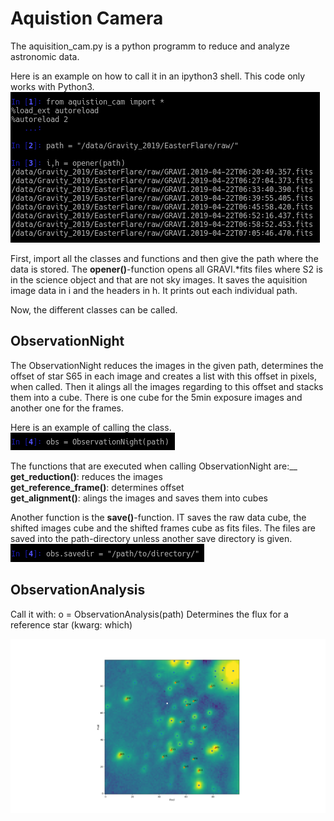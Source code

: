 # Aquistion Camera

The aquisition_cam.py is a python programm to reduce and analyze astronomic data.

Here is an example on how to call it in an ipython3 shell. This code only works with Python3.
![alt text](https://github.com/Sebastiano-von-Fellenberg/AquisitionCamera/blob/giulia_branch/call_aquisitioncam.png)

First, import all the classes and functions and then give the path where the data is stored.
The **opener()**-function opens all GRAVI.*fits files where S2 is in the science object and that are not sky images. It saves the aquisition image data in i and the headers in h. It prints out each individual path.

Now, the different classes can be called.

## ObservationNight
The ObservationNight reduces the images in the given path, determines the offset of star S65 in each image and creates a list with this offset in pixels, when called.
Then it alings all the images regarding to this offset and stacks them into a cube. There is one cube for the 5min exposure images and another one for the frames.

Here is an example of calling the class.
![alt text](https://github.com/Sebastiano-von-Fellenberg/AquisitionCamera/blob/giulia_branch/call_obs.png)


The functions that are executed when calling ObservationNight are:__
**get_reduction()**: reduces the images  
**get_reference_frame()**: determines offset  
**get_alignment()**: alings the images and saves them into cubes  

Another function is the **save()**-function. IT saves the raw data cube, the shifted images cube and the shifted frames cube as fits files. The files are saved into the path-directory unless another save directory is given.
![alt text](https://github.com/Sebastiano-von-Fellenberg/AquisitionCamera/blob/giulia_branch/obs_savedir.png)



## ObservationAnalysis 
Call it with: o = ObservationAnalysis(path)
Determines the flux for a reference star (kwarg: which)











![alt text](https://github.com/Sebastiano-von-Fellenberg/AquisitionCamera/blob/giulia_branch/example_found_stars_names.png)
